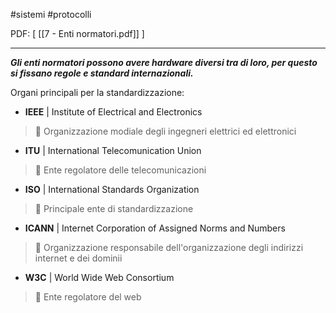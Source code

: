 #sistemi #protocolli

PDF: [ [[7 - Enti normatori.pdf]] ]

---

***Gli enti normatori possono avere hardware diversi tra di loro, per questo si fissano regole e standard internazionali.***

Organi principali per la standardizzazione:
- **IEEE** | Institute of Electrical and Electronics
> 󰘍 Organizzazione modiale degli ingegneri elettrici ed elettronici
- **ITU** | International Telecomunication Union
> 󰘍 Ente regolatore delle telecomunicazioni
- **ISO** | International Standards Organization
> 󰘍 Principale ente di standardizzazione
- **ICANN** | Internet Corporation of Assigned Norms and Numbers
> 󰘍 Organizzazione responsabile dell'organizzazione degli indirizzi internet e dei dominii
- **W3C** | World Wide Web Consortium
> 󰘍 Ente regolatore del web
